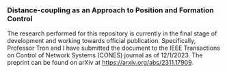 ### **Distance-coupling as an Approach to Position and Formation Control**

The research performed for this repository is currently in the final stage of development and working towards official publication. Specifically, Professor Tron and I have submitted the document to the IEEE Transactions on Control of Network Systems (CONES) journal as of 12/1/2023. The preprint can be found on arXiv at https://arxiv.org/abs/2311.17909.
